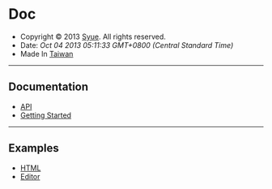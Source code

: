﻿# Doc
+ Copyright © 2013 [Syue](mailto:syuemingfang@gmail.com). All rights reserved.
+ Date: *Oct 04 2013 05:11:33 GMT+0800 (Central Standard Time)*
+ Made In [Taiwan](http://en.wikipedia.org/wiki/Taiwan)

****************************************************************************************************

## Documentation 
+ [API](http://comment.cxm.tw/?url=https://raw.github.com/syuemingfang/syuemingfag-doc/master/comment.json)
+ [Getting Started](http://syue.cxm.tw/doc)

****************************************************************************************************

## Examples
+ [HTML](http://html.cxm.tw/?url=https://raw.github.com/syuemingfang/syuemingfag-doc/master/example.html)
+ [Editor](http://jspipe.cxm.tw/?url=http://html.cxm.tw/index.php?url=https://raw.github.com/syuemingfang/syuemingfag-doc/master/example.html)